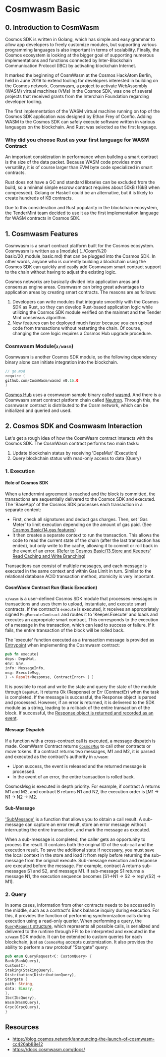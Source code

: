 # Cosmwasm Basic

## 0. Introduction to CosmWasm
Cosmos SDK is written in Golang, which has simple and easy grammar to allow app developers to freely customize modules, but supporting various programming languages is also important in terms of scalability. Finally, the Cosmos ecosystem is looking at the bigger goal of supporting numerous implementations and functions connected by Inter-Blockchain Communication Protocol (IBC) by activating blockchain Internet.

It marked the beginning of CosmWasm at the Cosmos HackAtom Berlin, held in June 2019 to extend tooling for developers interested in building on the Cosmos network. Cosmwasm, a project to activate WebAssembly (WASM) virtual machines (VMs) in the Cosmos SDK, was one of several projects that received grants from the Interchain Foundation regarding developer tooling.

The first implementation of the WASM virtual machine running on top of the Cosmos SDK application was designed by Ethan Frey of Confio. Adding WASM to the Cosmos SDK can safely execute software written in various languages on the blockchain. And Rust was selected as the first language.

### Why did you choose Rust as your first language for WASM Contract
An important consideration in performance when building a smart contract is the size of the data packet. Because WASM code provides more versatility, it is of course larger than EVM byte code specialized in smart contracts.

Rust does not have a GC and standard libraries can be excluded from the build, so a minimal simple escrow contract requires about 50kB (16kB when compressed). Golang or Haskell could be an alternative, but it is likely to create hundreds of KB contracts.

Due to this consideration and Rust popularity in the blockchain ecosystem, the TenderMint team decided to use it as the first implementation language for WASM contracts in Cosmos SDK.

## 1. Cosmwasm Features
Cosmwasm is a smart contract platform built for the Cosmos ecosystem. Cosmwasm is written as a [module] (../Cosm%20 basic/20_module_basic.md) that can be plugged into the Cosmos SDK. In other words, anyone who is currently building a blockchain using the Cosmos SDK can quickly and easily add Cosmwasm smart contract support to the chain without having to adjust the existing logic.

Cosmos networks are basically divided into application areas and consensus engine areas. Cosmwasm can bring great advantages to application areas by creating smart contracts. The reasons are as follows:
1. Developers can write modules that integrate smoothly with the Cosmos SDK as Rust, so they can develop Rust-based application logic while utilizing the Cosmos SDK module verified on the mainnet and the Tender Mint consensus algorithm.
2. New features can be deployed much faster because you can upload code from transactions without restarting the chain. Of course, changing the core logic requires a Cosmos Hub upgrade procedure.

### Cosmwasm Module(`x/wasm`)
Cosmwasm is another Cosmos SDK module, so the following dependency binary alone can initiate integration into the blockchain.
```go
// go.mod
require (
github.com/CosmWasm/wasmd v0.16.0
)
```

[Cosmos Hub](https://github.com/cosmos/gaia/blob/main/app/modules.go#L65) uses a cosmwasm sample binary called [wasmd](https://github.com/CosmWasm/wasmd). And there is a Cosmwasm smart contract platform chain called [Neutron](https://www.neutron.org/). Through this, the cosmwasm contract is distributed to the Cosm network, which can be initialized and queried and used.


## 2. Cosmos SDK and Cosmwasm Interaction
Let's get a rough idea of how the CosmWasm contract interacts with the Cosmos SDK. The CosmWasm contract performs two main tasks:
1. Update blockchain status by receiving 'DepsMut' (Execution)
2. Query blockchain status with read-only access to data (Query)

### 1. Execution
#### Role of Cosmos SDK
When a tendermint agreement is reached and the block is committed, the transactions are sequentially delivered to the Cosmos SDK and executed. The 'BaseApp' of the Cosmos SDK processes each transaction in a separate context:
- First, check all signatures and deduct gas charges. Then, set 'Gas Meter' to limit execution depending on the amount of gas paid. (See [Cosmos Basic/14.gas features](../Cosmos%20Basic/14_rpc_basic.md))
- It then creates a separate context to run the transaction. This allows the code to read the current state of the chain (after the last transaction has ended), but only write to the cache, allowing it to commit or roll back in the event of an error. ([Refer to Cosmos Basic/13.Store and Keepers' Read Caching and Write Branching](../Cosmos%20Basic/13_store_and_keepers.md))

Transactions can consist of multiple messages, and each message is executed in the same context and within Gas Limit in turn. Similar to the relational database ACID transaction method, atomicity is very important.

#### CosmWasm Contract Run (Basic Execution)
`x/wasm` is a user-defined Cosmos SDK module that processes messages in transactions and uses them to upload, instantiate, and execute smart contracts. If the contract's `execute` is executed, it receives an appropriately signed `MsgExecuteContract` and routes it to 'Keeper.Execute' and loads and executes an appropriate smart contract. This corresponds to the execution of a message in the transaction, which can lead to success or failure. If it fails, the entire transaction of the block will be rolled back.

The 'execute' function executed as a transaction message is provided as [Entrypoint](./22_entrypoint.md) when implementing the Cosmwasm contract:
```rust
pub fn execute(
deps: DepsMut,
env: Env,
info: MessageInfo,
msg: ExecuteMsg,
) -> Result<Response, ContractError> { }
```

It is possible to read and write the state and query the state of the module through `DepsMut`. It returns Ok (Response) or Err (ContractEr) when the task is completed. If the message is successful, the Response object is parsed and processed. However, if an error is returned, it is delivered to the SDK module as a string, leading to a rollback of the entire transaction of the block. If successful, the [Response object is returned and recorded as an event](./23_message_and_event.md).

#### Message Dispatch
If a function with a cross-contract call is executed, a message dispatch is made. CosmWasm Contract returns [`CosmosMsg`](./05_message.md#1-cosmmsg) to call other contracts or move tokens. If a contract returns two messages, M1 and M2, it is parsed and executed as the contract's authority in `x/wasm`:
- Upon success, the event is released and the returned message is processed.
- In the event of an error, the entire transaction is rolled back.

CosmosMsg is executed in depth priority. For example, if contract A returns M1 and M2, and contract B returns N1 and N2, the execution order is [M1 -> N1 -> N2 -> M2.

#### Sub-Message
['SubMessage'](./05_message.md#2-submessages) is a function that allows you to obtain a call result. A sub-message can capture an error result, store an error message without interrupting the entire transaction, and mark the message as executed.

When a sub-message is completed, the caller gets an opportunity to process the result. It contains both the original ID of the sub-call and the execution result. To save the additional state if necessary, you must save the local context in the store and load it from reply before returning the sub-message from the original execute. Sub-message execution and response are executed before the message. For example, contract A returns sub-messages S1 and S2, and message M1. If sub-message S1 returns a message N1, the execution sequence becomes [S1->N1 -> S2 -> reply(S2) -> M1].

### 2. Query
In some cases, information from other contracts needs to be accessed in the middle, such as a contract's Bank balance inquiry during execution. For this, it provides the function of performing synchronization calls during execution using a read-only querier. When performing a query, the [`QueryRequest` structure](https://github.com/CosmWasm/cosmwasm/blob/main/packages/std/src/query/mod.rs#L43-L71), which represents all possible calls, is serialized and delivered to the runtime through FFI to be interpreted and executed in the `x/wasm` SDK module. It can be extended to custom queries for each blockchain, just as `CosmosMsg` accepts customization. It also provides the ability to perform a raw protobuf "Stargate" query:
```rust
pub enum QueryRequest<C: CustomQuery> {
Bank(BankQuery),
Custom(C),
Staking(StakingQuery),
Distribution(DistributionQuery),
Stargate {
path: String,
data: Binary,
},
Ibc(IbcQuery),
Wasm(WasmQuery),
Grpc(GrpcQuery),
}
```

## Resources
- https://blog.cosmos.network/announcing-the-launch-of-cosmwasm-cc426ab88e12
- https://docs.cosmwasm.com/docs/